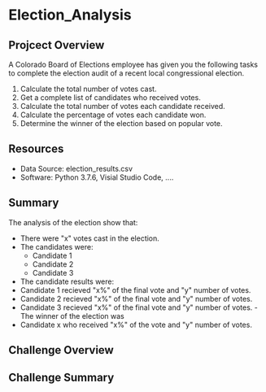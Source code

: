# Election_Analysis

## Projcect Overview
A Colorado Board of Elections employee has given you the following tasks to complete the election audit of a recent local congressional election.

1. Calculate the total number of votes cast.
2. Get a complete list of candidates who received votes.
3. Calculate the total number of votes each candidate received.
4. Calculate the percentage of votes each candidate won.
5. Determine the winner of the election based on popular vote.

## Resources
- Data Source: election_results.csv
- Software: Python 3.7.6, Visial Studio Code, ....

## Summary
The analysis of the election show that:
- There were "x" votes cast in the election.
- The candidates were:
  - Candidate 1
  - Candidate 2
  - Candidate 3
 - The candidate results were:
  - Candidate 1 recieved "x%" of the final vote and "y" number of votes.
  - Candidate 2 recieved "x%" of the final vote and "y" number of votes.
  - Candidate 3 recieved "x%" of the final vote and "y" number of votes.
 -The winner of the election was
  - Candidate x who received "x%" of the vote and "y" number of votes.

## Challenge Overview

## Challenge Summary

